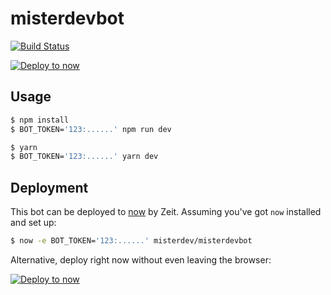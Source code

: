 # misterdevbot

[![Build Status](https://travis-ci.org/misterdev/misterdevbot.svg?branch=master)](https://travis-ci.org/misterdev/misterdevbot)

[![Deploy to now](https://deploy.now.sh/static/button.svg)](https://deploy.now.sh/?repo=https://github.com/misterdev/misterdevbot)

## Usage

```sh
$ npm install
$ BOT_TOKEN='123:......' npm run dev
```

```sh
$ yarn
$ BOT_TOKEN='123:......' yarn dev
```

## Deployment

This bot can be deployed to [now](https://zeit.co/now) by Zeit.
Assuming you've got `now` installed and set up:

```sh
$ now -e BOT_TOKEN='123:......' misterdev/misterdevbot
```

Alternative, deploy right now without even leaving the browser:

[![Deploy to now](https://deploy.now.sh/static/button.svg)](https://deploy.now.sh/?repo=https://github.com/misterdev/misterdevbot)
